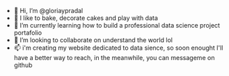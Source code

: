 - 👋 Hi, I’m @gloriaypradal
- 👀 I like to bake, decorate cakes and play with data
- 🌱 I’m currently learning how to build a professional data science project portafolio
- 💞️ I’m looking to collaborate on understand the world lol
- 📫 i'm creating my website dedicated to data sience, so soon enought I'll have a better way to reach, in the meanwhile, you can messageme on github

<!---
gloriaypradal/gloriaypradal is my first attemp to a formal project...
--->
